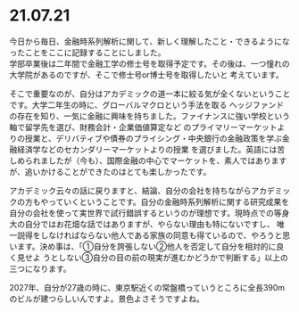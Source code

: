 # 21.07.21

今日から毎日、金融時系列解析に関して、新しく理解したこと・できるようになったことをここに記録することにしました。  
学部卒業後は二年間で金融工学の修士号を取得予定です。その後は、一つ憧れの大学院があるのですが、そこで修士号or博士号を取得したいと
考えています。

そこで重要なのが、自分はアカデミックの道一本に絞る気が全くないということです。大学二年生の時に、グローバルマクロという手法を取る
ヘッジファンドの存在を知り、一気に金融に興味を持ちました。ファイナンスに強い学校という軸で留学先を選び、財務会計・企業価値算定など
のプライマリーマーケットよりの授業と、デリバティブや債券のプライシング・中央銀行の金融政策を学ぶ金融経済学などのセカンダリーマーケットよりの授業
を選びました。英語には苦しめられましたが（今も）、国際金融の中心でマーケットを、素人ではありますが、追いかけることができたのはとても楽しかったです。

アカデミック云々の話に戻りますと、結論、自分の会社を持ちながらアカデミックの方もやっていくということです。自分の金融時系列解析に関する研究成果を
自分の会社を使って実世界で試行錯誤するというのが理想です。現時点での等身大の自分ではお花畑な話ではありますが、やらない理由も特にないですし、
唯一説得をしなければならない他人である家族の同意も得ているので、やろうと思います。決め事は、「①自分を誇張しない②他人を否定して自分を相対的に良く見せよ
うとしない③自分の目の前の現実が進むかどうかで判断する」以上の三つになります。

2027年、自分が27歳の時に、東京駅近くの常盤橋っていうところに全長390mのビルが建つらしいんですよ。景色よさそうですよね。
